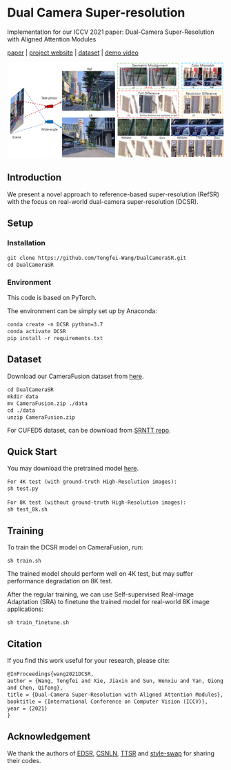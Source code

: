# Dual Camera Super-resolution
Implementation for our ICCV 2021 paper: Dual-Camera Super-Resolution with Aligned Attention Modules

[paper]( ) | [project website](https://tengfei-wang.github.io/Dual-Camera-SR/index.html) | [dataset]( ) | [demo video]( )

<img src="pics/demo.png" width="720px"/> 

## Introduction
We present a novel approach to reference-based super-resolution (RefSR) with the focus on real-world dual-camera super-resolution (DCSR).

## Setup
### Installation
```
git clone https://github.com/Tengfei-Wang/DualCameraSR.git
cd DualCameraSR
```

### Environment
This code is based on PyTorch.

The environment can be simply set up by Anaconda:
```
conda create -n DCSR python=3.7
conda activate DCSR
pip install -r requirements.txt
```

## Dataset
Download our CameraFusion dataset from [here](https://drive.google.com/file/d/1SxU6D1yYTTnZnCyytTObsZxZQigWLciT/view?usp=sharing).
```
cd DualCameraSR
mkdir data
mv CameraFusion.zip ./data
cd ./data
unzip CameraFusion.zip
```
For CUFED5 dataset, can be download from [SRNTT repo](https://github.com/ZZUTK/SRNTT).

## Quick Start
You may download the pretrained model [here]().

```
For 4K test (with ground-truth High-Resolution images):
sh test.py

For 8K test (without ground-truth High-Resolution images):
sh test_8k.sh
```


## Training
To train the DCSR model on CameraFusion, run:
```
sh train.sh
```
The trained model should perform well on 4K test, but may suffer performance degradation on 8K test.

After the regular training, we can use Self-supervised Real-image Adaptation (SRA) to finetune the trained model for real-world 8K image applications:
```
sh train_finetune.sh
```

## Citation
If you find this work useful for your research, please cite:
``` 
@InProceedings{wang2021DCSR,
author = {Wang, Tengfei and Xie, Jiaxin and Sun, Wenxiu and Yan, Qiong and Chen, Qifeng},
title = {Dual-Camera Super-Resolution with Aligned Attention Modules},
booktitle = {International Conference on Computer Vision (ICCV)},
year = {2021}
}
```

##  Acknowledgement
We thank the authors of [EDSR](https://github.com/sanghyun-son/EDSR-PyTorch), [CSNLN](https://github.com/SHI-Labs/Cross-Scale-Non-Local-Attention), [TTSR](https://github.com/researchmm/TTSR) and [style-swap](https://github.com/rtqichen/style-swap) for sharing their codes.
